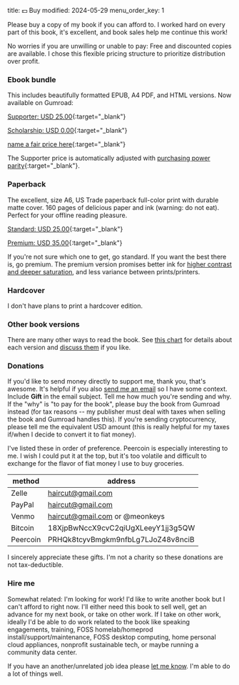 title: 💵 Buy
modified: 2024-05-29
menu_order_key: 1

Please buy a copy of my book if you can afford to.
I worked hard on every part of this book, it's excellent, and book sales help me continue this work!

No worries if you are unwilling or unable to pay: Free and discounted copies are available.
I chose this flexible pricing structure to prioritize distribution over profit.

### Ebook bundle

This includes beautifully formatted EPUB, A4 PDF, and HTML versions.
Now available on Gumroad:

[Supporter: USD 25.00](https://app.gumroad.com/checkout?product=ytngr&option=4ymYtQpoQGxnNCS30-PCTg==&quantity=1&price=2500){:target="_blank"}

[Scholarship: USD 0.00](https://app.gumroad.com/checkout?product=ytngr&option=6rbC0iSQuez1GyQ7Px_JSw==&quantity=1&price=0){:target="_blank"}

[name a fair price here](https://meonkeys.gumroad.com/l/shb){:target="_blank"}

The Supporter price is automatically adjusted with [purchasing power parity](https://help.gumroad.com/article/327-purchasing-power-parity){:target="_blank"}.

### Paperback

The excellent, size A6, US Trade paperback full-color print with durable matte cover.
160 pages of delicious paper and ink (warning: do not eat).
Perfect for your offline reading pleasure.

[Standard: USD 25.00](https://www.lulu.com/shop/adam-monsen-and-lenny-wondra/steadfast-self-hosting/paperback/product-w4z5ewj.html){:target="_blank"}

[Premium: USD 35.00](https://www.lulu.com/shop/adam-monsen-and-lenny-wondra/steadfast-self-hosting/paperback/product-m24rye5.html){:target="_blank"}

If you're not sure which one to get, go standard.
If you want the best there is, go premium.
The premium version promises better ink for [higher contrast and deeper saturation]({filename}/news/paperback.md), and less variance between prints/printers.

### Hardcover

I don't have plans to print a hardcover edition.

### Other book versions

There are many other ways to read the book.
See [this chart](https://github.com/meonkeys/shb#%EF%B8%8F-book-formats) for details about each version and [discuss them](https://help.selfhostbook.com/t/read) if you like.

### Donations

If you'd like to send money directly to support me, thank you, that's awesome.
It's helpful if you also [send me an email]({filename}/pages/contact.md) so I have some context.
Include **Gift** in the email subject.
Tell me how much you're sending and why.
If the "why" is "to pay for the book", please buy the book from Gumroad instead (for tax reasons -- my publisher must deal with taxes when selling the book and Gumroad handles this).
If you're sending cryptocurrency, please tell me the equivalent USD amount (this is really helpful for my taxes if/when I decide to convert it to fiat money).

I've listed these in order of preference.
Peercoin is especially interesting to me.
I wish I could put it at the top, but it's too volatile and difficult to exchange for the flavor of fiat money I use to buy groceries.

| method   | address                            |
|----------|------------------------------------|
| Zelle    | haircut@gmail.com                  |
| PayPal   | haircut@gmail.com                  |
| Venmo    | haircut@gmail.com or @meonkeys     |
| Bitcoin  | 18XjpBwNccX9cvC2qiUgXLeeyY1jj3g5QW |
| Peercoin | PRHQk8tcyvBmgkm9nfbLg7LJoZ48v8nciB |

I sincerely appreciate these gifts.
I'm not a charity so these donations are not tax-deductible.

### Hire me

Somewhat related: I'm looking for work!
I'd like to write another book but I can't afford to right now.
I'll either need this book to sell well, get an advance for my next book, or take on other work.
If I take on other work, ideally I'd be able to do work related to the book like speaking engagements, training, FOSS homelab/homeprod install/support/maintenance, FOSS desktop computing, home personal cloud appliances, nonprofit sustainable tech, or maybe running a community data center.

If you have an another/unrelated job idea please [let me know]({filename}/pages/contact.md).
I'm able to do a lot of things well.
